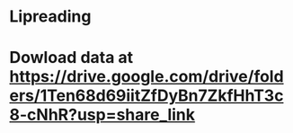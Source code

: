 # Lipreading

# Dowload data at https://drive.google.com/drive/folders/1Ten68d69iitZfDyBn7ZkfHhT3c8-cNhR?usp=share_link
